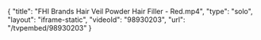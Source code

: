 {
    "title": "FHI Brands Hair Veil Powder Hair Filler - Red.mp4",
    "type": "solo",
    "layout": "iframe-static",
    "videoId": "98930203",
    "url": "\/tvpembed\/98930203"
}
